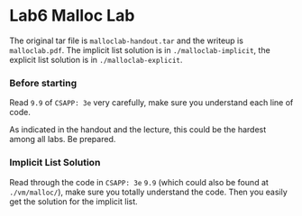 # Lab6 Malloc Lab

The original tar file is `malloclab-handout.tar` and the writeup is `malloclab.pdf`. The implicit list solution is in `./malloclab-implicit`, the explicit list solution is in `./malloclab-explicit`.

### Before starting 
Read `9.9` of `CSAPP: 3e` very carefully, make sure you understand each line of code.   

As indicated in the handout and the lecture, this could be the hardest among all labs. Be prepared.


### Implicit List Solution
Read through the code in `CSAPP: 3e` `9.9` (which could also be found at `./vm/malloc/`), make sure you totally understand the code. Then you easily get the solution for the implicit list.



